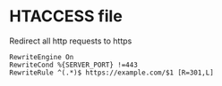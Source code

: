 # HTACCESS file
Redirect all http requests to https  
```
RewriteEngine On
RewriteCond %{SERVER_PORT} !=443
RewriteRule ^(.*)$ https://example.com/$1 [R=301,L]
```

